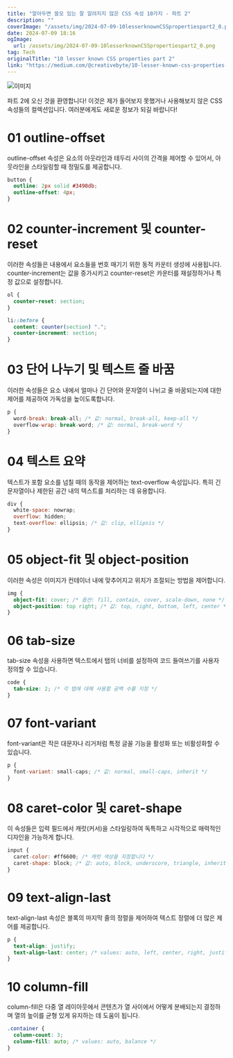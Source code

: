 ```yaml
---
title: "알아두면 쓸모 있는 잘 알려지지 않은 CSS 속성 10가지 - 파트 2"
description: ""
coverImage: "/assets/img/2024-07-09-10lesserknownCSSpropertiespart2_0.png"
date: 2024-07-09 18:16
ogImage:
  url: /assets/img/2024-07-09-10lesserknownCSSpropertiespart2_0.png
tag: Tech
originalTitle: "10 lesser known CSS properties part 2"
link: "https://medium.com/@creativebyte/10-lesser-known-css-properties-part-2-2414b8df4278"
---
```


![이미지](/assets/img/2024-07-09-10lesserknownCSSpropertiespart2_0.png)

파트 2에 오신 것을 환영합니다! 이것은 제가 들어보지 못했거나 사용해보지 않은 CSS 속성들의 컬렉션입니다. 여러분에게도 새로운 정보가 되길 바랍니다!

# 01 outline-offset

outline-offset 속성은 요소의 아웃라인과 테두리 사이의 간격을 제어할 수 있어서, 아웃라인을 스타일링할 때 정밀도를 제공합니다.

<div class="content-ad"></div>

```css
button {
  outline: 2px solid #3498db;
  outline-offset: 4px;
}
```

# 02 counter-increment 및 counter-reset

이러한 속성들은 내용에서 요소들을 번호 매기기 위한 동적 카운터 생성에 사용됩니다. counter-increment는 값을 증가시키고 counter-reset은 카운터를 재설정하거나 특정 값으로 설정합니다.

```css
ol {
  counter-reset: section;
}

li::before {
  content: counter(section) ".";
  counter-increment: section;
}
```

<div class="content-ad"></div>

# 03 단어 나누기 및 텍스트 줄 바꿈

이러한 속성들은 요소 내에서 얼마나 긴 단어와 문자열이 나뉘고 줄 바꿈되는지에 대한 제어를 제공하여 가독성을 높이도록합니다.

```js
p {
  word-break: break-all; /* 값: normal, break-all, keep-all */
  overflow-wrap: break-word; /* 값: normal, break-word */
}
```

# 04 텍스트 요약

<div class="content-ad"></div>

텍스트가 포함 요소를 넘칠 때의 동작을 제어하는 text-overflow 속성입니다. 특히 긴 문자열이나 제한된 공간 내의 텍스트를 처리하는 데 유용합니다.

```js
div {
  white-space: nowrap;
  overflow: hidden;
  text-overflow: ellipsis; /* 값: clip, ellipsis */
}
```

# 05 object-fit 및 object-position

이러한 속성은 이미지가 컨테이너 내에 맞추어지고 위치가 조절되는 방법을 제어합니다.

<div class="content-ad"></div>

```css
img {
  object-fit: cover; /* 옵션: fill, contain, cover, scale-down, none */
  object-position: top right; /* 값: top, right, bottom, left, center */
}
```

# 06 tab-size

tab-size 속성을 사용하면 텍스트에서 탭의 너비를 설정하여 코드 들여쓰기를 사용자 정의할 수 있습니다.

```css
code {
  tab-size: 2; /* 각 탭에 대해 사용할 공백 수를 지정 */
}
```

<div class="content-ad"></div>

# 07 font-variant

font-variant은 작은 대문자나 리거처럼 특정 글꼴 기능을 활성화 또는 비활성화할 수 있습니다.

```js
p {
  font-variant: small-caps; /* 값: normal, small-caps, inherit */
}
```

# 08 caret-color 및 caret-shape

<div class="content-ad"></div>

이 속성들은 입력 필드에서 캐럿(커서)을 스타일링하여 독특하고 시각적으로 매력적인 디자인을 가능하게 합니다.

```js
input {
  caret-color: #ff6600; /* 캐럿 색상을 지정합니다 */
  caret-shape: block; /* 값: auto, block, underscore, triangle, inherit */
}
```

# 09 text-align-last

text-align-last 속성은 블록의 마지막 줄의 정렬을 제어하여 텍스트 정렬에 더 많은 제어를 제공합니다.

<div class="content-ad"></div>

```css
p {
  text-align: justify;
  text-align-last: center; /* values: auto, left, center, right, justify, start, end */
}
```

# 10 column-fill

column-fill은 다중 열 레이아웃에서 콘텐츠가 열 사이에서 어떻게 분배되는지 결정하며 열의 높이를 균형 있게 유지하는 데 도움이 됩니다.

```css
.container {
  column-count: 3;
  column-fill: auto; /* values: auto, balance */
}
```
